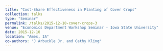 ```yaml
---
title: "Cost-Share Effectiveness in Planting of Cover Crops"
collection: talks
type: "Seminar"
permalink: /talks/2015-12-10-cover-crops-3
venue: "Economics Department Workshop Seminar - Iowa State University"
date: 2015-12-10
location: "Ames, IA"
co-authors: "J Arbuckle Jr. and Cathy Kling"
---
```


<!-- Google tag (gtag.js) -->
<script async src="https://www.googletagmanager.com/gtag/js?id=G-Q95WSVMDNZ"></script>
<script>
  window.dataLayer = window.dataLayer || [];
  function gtag(){dataLayer.push(arguments);}
  gtag('js', new Date());

  gtag('config', 'G-Q95WSVMDNZ');
</script>
